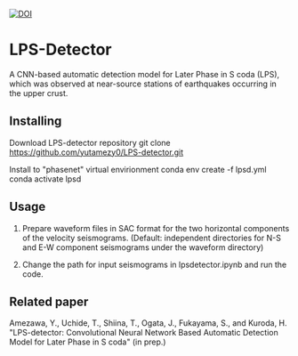 [![DOI](https://zenodo.org/badge/788858272.svg)](https://zenodo.org/doi/10.5281/zenodo.10996506)
# LPS-Detector
A CNN-based automatic detection model for Later Phase in S coda (LPS), which was observed at near-source stations of earthquakes occurring in the upper crust.  
## Installing
Download LPS-detector repository
git clone https://github.com/yutamezy0/LPS-detector.git

Install to "phasenet" virtual envirionment
conda env create -f lpsd.yml
conda activate lpsd

## Usage
1. Prepare waveform files in SAC format for the two horizontal components of the velocity seismograms.
(Default: independent directories for N-S and E-W component seismograms under the waveform directory)

2. Change the path for input seismograms in lpsdetector.ipynb and run the code.

## Related paper
Amezawa, Y., Uchide, T., Shiina, T., Ogata, J., Fukayama, S., and Kuroda, H. "LPS-detector: Convolutional Neural Network Based Automatic Detection Model for Later Phase in S coda" (in prep.)
